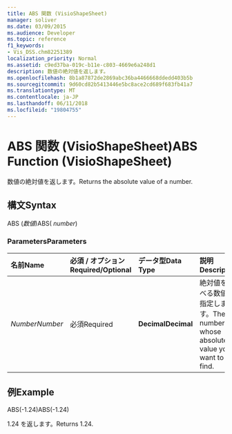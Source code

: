 ```yaml
---
title: ABS 関数 (VisioShapeSheet)
manager: soliver
ms.date: 03/09/2015
ms.audience: Developer
ms.topic: reference
f1_keywords:
- Vis_DSS.chm82251389
localization_priority: Normal
ms.assetid: c9ed37ba-019c-b11e-c803-4669e6a248d1
description: 数値の絶対値を返します。
ms.openlocfilehash: 8b1a87872de2869abc36ba4466668ddedd403b5b
ms.sourcegitcommit: 9d60cd82b5413446e5bc8ace2cd689f683fb41a7
ms.translationtype: MT
ms.contentlocale: ja-JP
ms.lasthandoff: 06/11/2018
ms.locfileid: "19804755"
---
```

# <a name="abs-function-visioshapesheet"></a><span data-ttu-id="79c6d-103">ABS 関数 (VisioShapeSheet)</span><span class="sxs-lookup"><span data-stu-id="79c6d-103">ABS Function (VisioShapeSheet)</span></span>

<span data-ttu-id="79c6d-104">数値の絶対値を返します。</span><span class="sxs-lookup"><span data-stu-id="79c6d-104">Returns the absolute value of a number.</span></span>
  
## <a name="syntax"></a><span data-ttu-id="79c6d-105">構文</span><span class="sxs-lookup"><span data-stu-id="79c6d-105">Syntax</span></span>

<span data-ttu-id="79c6d-106">ABS (*数値*)</span><span class="sxs-lookup"><span data-stu-id="79c6d-106">ABS( *number*)</span></span> 
  
### <a name="parameters"></a><span data-ttu-id="79c6d-107">Parameters</span><span class="sxs-lookup"><span data-stu-id="79c6d-107">Parameters</span></span>

|<span data-ttu-id="79c6d-108">**名前**</span><span class="sxs-lookup"><span data-stu-id="79c6d-108">**Name**</span></span>|<span data-ttu-id="79c6d-109">**必須 / オプション**</span><span class="sxs-lookup"><span data-stu-id="79c6d-109">**Required/Optional**</span></span>|<span data-ttu-id="79c6d-110">**データ型**</span><span class="sxs-lookup"><span data-stu-id="79c6d-110">**Data Type**</span></span>|<span data-ttu-id="79c6d-111">**説明**</span><span class="sxs-lookup"><span data-stu-id="79c6d-111">**Description**</span></span>|
|:-----|:-----|:-----|:-----|
| <span data-ttu-id="79c6d-112">_Number_</span><span class="sxs-lookup"><span data-stu-id="79c6d-112">_Number_</span></span> <br/> |<span data-ttu-id="79c6d-113">必須</span><span class="sxs-lookup"><span data-stu-id="79c6d-113">Required</span></span>  <br/> |<span data-ttu-id="79c6d-114">**Decimal**</span><span class="sxs-lookup"><span data-stu-id="79c6d-114">**Decimal**</span></span> <br/> |<span data-ttu-id="79c6d-115">絶対値を調べる数値を指定します。</span><span class="sxs-lookup"><span data-stu-id="79c6d-115">The number whose absolute value you want to find.</span></span>  <br/> |
   
## <a name="example"></a><span data-ttu-id="79c6d-116">例</span><span class="sxs-lookup"><span data-stu-id="79c6d-116">Example</span></span>

<span data-ttu-id="79c6d-117">ABS(-1.24)</span><span class="sxs-lookup"><span data-stu-id="79c6d-117">ABS(-1.24)</span></span> 
  
<span data-ttu-id="79c6d-118">1.24 を返します。</span><span class="sxs-lookup"><span data-stu-id="79c6d-118">Returns 1.24.</span></span>
  

